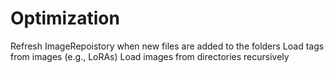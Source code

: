 # Optimization

Refresh ImageRepoistory when new files are added to the folders
Load tags from images (e.g., LoRAs)
Load images from directories recursively